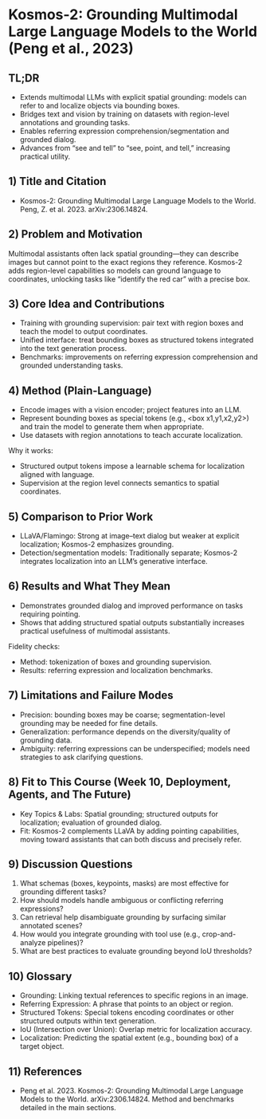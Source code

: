 # Kosmos-2: Grounding Multimodal Large Language Models to the World (Peng et al., 2023)

## TL;DR
- Extends multimodal LLMs with explicit spatial grounding: models can refer to and localize objects via bounding boxes.
- Bridges text and vision by training on datasets with region-level annotations and grounding tasks.
- Enables referring expression comprehension/segmentation and grounded dialog.
- Advances from “see and tell” to “see, point, and tell,” increasing practical utility.

## 1) Title and Citation
- Kosmos-2: Grounding Multimodal Large Language Models to the World. Peng, Z. et al. 2023. arXiv:2306.14824.

## 2) Problem and Motivation
Multimodal assistants often lack spatial grounding—they can describe images but cannot point to the exact regions they reference. Kosmos-2 adds region-level capabilities so models can ground language to coordinates, unlocking tasks like “identify the red car” with a precise box.

## 3) Core Idea and Contributions
- Training with grounding supervision: pair text with region boxes and teach the model to output coordinates.
- Unified interface: treat bounding boxes as structured tokens integrated into the text generation process.
- Benchmarks: improvements on referring expression comprehension and grounded understanding tasks.

## 4) Method (Plain-Language)
- Encode images with a vision encoder; project features into an LLM.
- Represent bounding boxes as special tokens (e.g., <box x1,y1,x2,y2>) and train the model to generate them when appropriate.
- Use datasets with region annotations to teach accurate localization.

Why it works:
- Structured output tokens impose a learnable schema for localization aligned with language.
- Supervision at the region level connects semantics to spatial coordinates.

## 5) Comparison to Prior Work
- LLaVA/Flamingo: Strong at image–text dialog but weaker at explicit localization; Kosmos-2 emphasizes grounding.
- Detection/segmentation models: Traditionally separate; Kosmos-2 integrates localization into an LLM’s generative interface.

## 6) Results and What They Mean
- Demonstrates grounded dialog and improved performance on tasks requiring pointing.
- Shows that adding structured spatial outputs substantially increases practical usefulness of multimodal assistants.

Fidelity checks:
- Method: tokenization of boxes and grounding supervision.
- Results: referring expression and localization benchmarks.

## 7) Limitations and Failure Modes
- Precision: bounding boxes may be coarse; segmentation-level grounding may be needed for fine details.
- Generalization: performance depends on the diversity/quality of grounding data.
- Ambiguity: referring expressions can be underspecified; models need strategies to ask clarifying questions.

## 8) Fit to This Course (Week 10, Deployment, Agents, and The Future)
- Key Topics & Labs: Spatial grounding; structured outputs for localization; evaluation of grounded dialog.
- Fit: Kosmos-2 complements LLaVA by adding pointing capabilities, moving toward assistants that can both discuss and precisely refer.

## 9) Discussion Questions
1) What schemas (boxes, keypoints, masks) are most effective for grounding different tasks?
2) How should models handle ambiguous or conflicting referring expressions?
3) Can retrieval help disambiguate grounding by surfacing similar annotated scenes?
4) How would you integrate grounding with tool use (e.g., crop-and-analyze pipelines)?
5) What are best practices to evaluate grounding beyond IoU thresholds?

## 10) Glossary
- Grounding: Linking textual references to specific regions in an image.
- Referring Expression: A phrase that points to an object or region.
- Structured Tokens: Special tokens encoding coordinates or other structured outputs within text generation.
- IoU (Intersection over Union): Overlap metric for localization accuracy.
- Localization: Predicting the spatial extent (e.g., bounding box) of a target object.

## 11) References
- Peng et al. 2023. Kosmos-2: Grounding Multimodal Large Language Models to the World. arXiv:2306.14824. Method and benchmarks detailed in the main sections.
